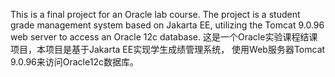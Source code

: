 This is a final project for an Oracle lab course. 
The project is a student grade management system based on Jakarta EE, 
utilizing the Tomcat 9.0.96 web server to access an Oracle 12c database.
这是一个Oracle实验课程结课项目，本项目是基于Jakarta EE实现学生成绩管理系统，
使用Web服务器Tomcat 9.0.96来访问Oracle12c数据库。
